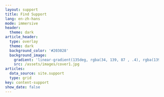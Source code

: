 ```yaml
---
layout: support
title: Find Support
lang: en-zh-hans
mode: immersive
header:
  theme: dark
article_header:
  type: overlay
  theme: dark
  background_color: '#203028'
  background_image:
    gradient: 'linear-gradient(135deg, rgba(34, 139, 87 , .4), rgba(139, 34, 139, .4))'
    src: /assets/images/cover1.jpg
articles:
  data_source: site.support
  type: grid
key: content-support
show_date: false
---
```

